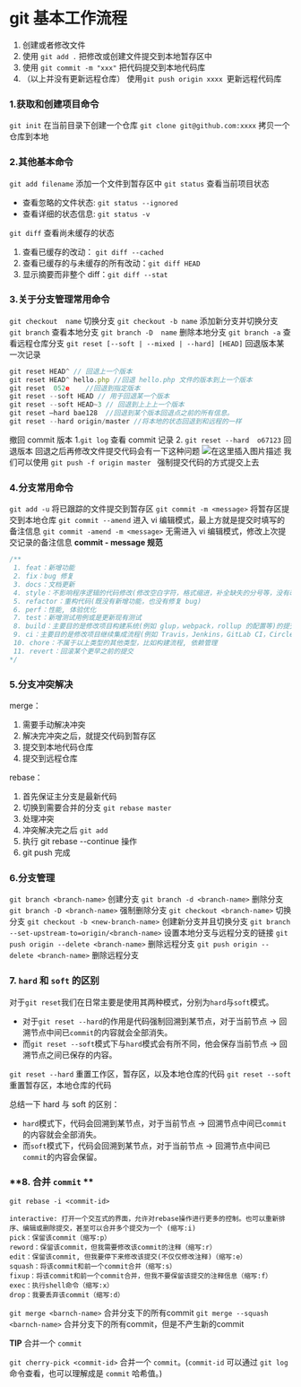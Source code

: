 # git 基本工作流程

1.  创建或者修改文件
2.  使用 `git add .` 把修改或创建文件提交到本地暂存区中
3.  使用 `git commit -m "xxx"` 把代码提交到本地代码库
4.  （以上并没有更新远程仓库） 使用`git push origin xxxx `更新远程代码库

### **1.获取和创建项目命令**

`git init` 在当前目录下创建一个仓库
`git clone git@github.com:xxxx` 拷贝一个仓库到本地

### **2.其他基本命令**

`git add filename` 添加一个文件到暂存区中
`git status` 查看当前项目状态

-   查看忽略的文件状态: `git status --ignored`
-   查看详细的状态信息: `git status -v`

`git diff` 查看尚未缓存的状态

1.  查看已缓存的改动： `git diff --cached`
2.  查看已缓存的与未缓存的所有改动：`git diff HEAD`
3.  显示摘要而非整个 diff：`git diff --stat`

### **3.关于分支管理常用命令**

`git checkout  name` 切换分支
`git checkout -b name` 添加新分支并切换分支
`git branch` 查看本地分支
`git branch -D  name` 删除本地分支
`git branch -a` 查看远程仓库分支
`git reset [--soft | --mixed | --hard] [HEAD]` 回退版本某一次记录

```javascript
git reset HEAD^ // 回退上一个版本
git reset HEAD^ hello.php //回退 hello.php 文件的版本到上一个版本
git reset  052e    //回退到指定版本
git reset --soft HEAD // 用于回退某一个版本
git reset --soft HEAD~3 // 回退到上上上一个版本
git reset –hard bae128  //回退到某个版本回退点之前的所有信息。
git reset --hard origin/master //将本地的状态回退到和远程的一样
```

撤回 commit 版本 1.`git log` 查看 commit 记录 2. `git reset --hard  o67123` 回退版本
回退之后再修改文件提交代码会有一下这种问题
![在这里插入图片描述](https://img-blog.csdnimg.cn/e5f4289a8baf4d9e89194316204c3ed5.png)
我们可以使用 `git push -f origin master ` 强制提交代码的方式提交上去

### **4.分支常用命令**

`git add -u` 将已跟踪的文件提交到暂存区
`git commit -m <message>` 将暂存区提交到本地仓库
`git commit --amend` 进入 vi 编辑模式，最上方就是提交时填写的备注信息
`git commit -amend -m <message>` 无需进入 vi 编辑模式，修改上次提交记录的备注信息
**commit - message 规范**

```javascript
/**
 1. feat：新增功能
 2. fix：bug 修复
 3. docs：文档更新
 4. style：不影响程序逻辑的代码修改(修改空白字符，格式缩进，补全缺失的分号等，没有改变代码逻辑)
 5. refactor：重构代码(既没有新增功能，也没有修复 bug)
 6. perf：性能, 体验优化
 7. test：新增测试用例或是更新现有测试
 8. build：主要目的是修改项目构建系统(例如 glup，webpack，rollup 的配置等)的提交
 9. ci：主要目的是修改项目继续集成流程(例如 Travis，Jenkins，GitLab CI，Circle等)的提交
 10. chore：不属于以上类型的其他类型，比如构建流程, 依赖管理
 11. revert：回滚某个更早之前的提交
*/
```

### **5.分支冲突解决**

merge：

1.  需要手动解决冲突
2.  解决完冲突之后，就提交代码到暂存区
3.  提交到本地代码仓库
4.  提交到远程仓库

rebase：

1.  首先保证主分支是最新代码
2.  切换到需要合并的分支 `git rebase master `
3.  处理冲突
4.  冲突解决完之后 `git add`
5.  执行 git rebase --continue 操作
6.  git push 完成

### **6.分支管理**

`git branch <branch-name>` 创建分支
`git branch -d <branch-name>` 删除分支
`git branch -D <branch-name>` 强制删除分支
`git checkout <branch-name>` 切换分支
`git checkout -b <new-branch-name>` 创建新分支并且切换分支
`git branch --set-upstream-to=origin/<branch-name>` 设置本地分支与远程分支的链接
`git push origin --delete <branch-name>` 删除远程分支
`git push origin --delete <branch-name>` 删除远程分支

### **7. `hard` 和 `soft` 的区别**

对于`git reset`我们在日常主要是使用其两种模式，分别为`hard`与`soft`模式。

-   对于`git reset --hard`的作用是代码强制回溯到某节点，对于当前节点 -> 回溯节点中间已`commit`的内容就会全部消失。
-   而`git reset --soft`模式下与`hard`模式会有所不同，他会保存当前节点 -> 回溯节点之间已保存的内容。

`git reset --hard` 重置工作区，暂存区，以及本地仓库的代码
`git reset --soft` 重置暂存区，本地仓库的代码

总结一下 hard 与 soft 的区别：

-   `hard`模式下，代码会回溯到某节点，对于当前节点 -> 回溯节点中间已`commit`的内容就会全部消失。
-   而`soft`模式下，代码会回溯到某节点，对于当前节点 -> 回溯节点中间已`commit`的内容会保留。


### **8. 合并 `commit` **

`git rebase -i <commit-id>`


```
interactive: 打开一个交互式的界面，允许对rebase操作进行更多的控制。也可以重新排序、编辑或删除提交，甚至可以合并多个提交为一个 (缩写:i)
pick：保留该commit（缩写:p）
reword：保留该commit，但我需要修改该commit的注释（缩写:r）
edit：保留该commit, 但我要停下来修改该提交(不仅仅修改注释)（缩写:e）
squash：将该commit和前一个commit合并（缩写:s）
fixup：将该commit和前一个commit合并，但我不要保留该提交的注释信息（缩写:f）
exec：执行shell命令（缩写:x）
drop：我要丢弃该commit（缩写:d）
```

`git merge <barnch-name>` 合并分支下的所有commit
`git merge --squash <barnch-name>` 合并分支下的所有commit，但是不产生新的commit


**TIP** 合并一个 `commit`

`git cherry-pick <commit-id>` 合并一个 `commit`。(`commit-id` 可以通过 `git log` 命令查看，也可以理解成是 `commit` 哈希值。)

